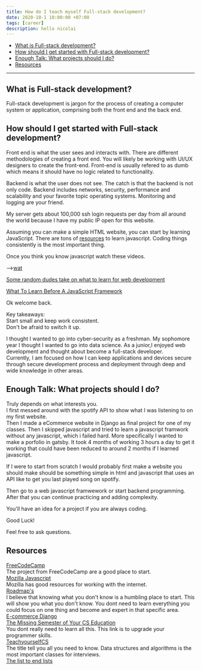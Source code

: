 ```yaml
---
title: How do I teach myself Full-stack development?
date: 2020-10-1 10:00:00 +07:00
tags: [career]
description: hello nicolai
---
```


- [What is Full-stack development?](#what-is-full-stack-development)
- [How should I get started with Full-stack development?](#how-should-i-get-started-with-full-stack-development)
- [Enough Talk: What projects should I do?](#enough-talk-what-projects-should-i-do)
- [Resources](#resources)
  
---

What is Full-stack development?
----------------

Full-stack development is jargon for the process of creating a computer system or application, comprising both the front end and the back end.

How should I get started with Full-stack development?
---------------  

Front end is what the user sees and interacts with. There are different methodologies of creating a front end. You will likely be working with UI/UX designers to create the front-end. Front-end is usually refered to as dumb which means it should have no logic related to functionality.

Backend is what the user does not see. The catch is that the backend is not only code. Backend includes networks, security, performance and scalability and your favorite topic operating systems. Monitoring and logging are your friend.

My server gets about 100,000 ssh login requests per day from all around the world because I have my public IP open for this website.

Assuming you can make a simple HTML website, you can start by learning JavaScript. There are tons of [resources](#resources) to learn javascript. Coding things consistently is the most important thing.

Once you think you know javascript watch these videos.

-->[wat](https://www.destroyallsoftware.com/talks/wat)

[Some random dudes take on what to learn for web development](https://youtu.be/1BPQj438FyQ)

[What To Learn Before A JavaScript Framework](https://youtu.be/qi9VQqYcXqY)

Ok welcome back.

Key takeaways:  
Start small and keep work consistent.  
Don't be afraid to switch it up.  

I thought I wanted to go into cyber-security as a freshman. My sophomore year I thought I wanted to go into data science. As a junior,I enjoyed web development and thought about become a full-stack developer.  
Currently, I am focused on how I can keep applications and devices secure through secure development process and deployment through deep and wide knowledge in other areas.

Enough Talk: What projects should I do?
-------------

Truly depends on what interests you.  
I first messed around with the spotify API to show what I was listening to on my first website.  
Then I made a eCommerce website in Django as final project for one of my classes. 
Then I skipped javascript and tried to learn a javascript framwork without any javascript, which i failed hard. More specifically I wanted to make a porfolio in gatsby. It took 4 months of working 3 hours a day to get it working that could have been reduced to around 2 months if I learned javascript.

If I were to start from scratch I would probably first make a website you should make should be something simple in html and javascript that uses an API like to get you last played song on spotify.

Then go to a web javascript framwework or start backend programming. After that you can continue practicing and adding complexity.

You'll have an idea for a project if you are always coding.

Good Luck!

Feel free to ask questions.

Resources
--------

[FreeCodeCamp](https://www.freecodecamp.org/learn)  
The project from FreeCodeCamp are a good place to start.  
[Mozilla Javascript](https://developer.mozilla.org/en-US/docs/Web/JavaScript/A_re-introduction_to_JavaScript)  
Mozilla has good resources for working with the internet.  
[Roadmap's](https://roadmap.sh/)  
I believe that knowing what you don't know is a humbling place to start. This will show you what you don't know. You dont need to learn everything you could focus on one thing and become and expert in that specific area.  
[E-commerce Django](https://youtu.be/YZvRrldjf1Y)  
[The Missing Semester of Your CS Education](https://missing.csail.mit.edu/)  
You dont really need to learn all this. This link is to upgrade your programmer skills.  
[TeachyourselfCS](https://teachyourselfcs.com/)  
The title tell you all you need to know. Data structures and algorithms is the most important classes for interviews.  
[The list to end lists](https://github.com/jnv/lists)